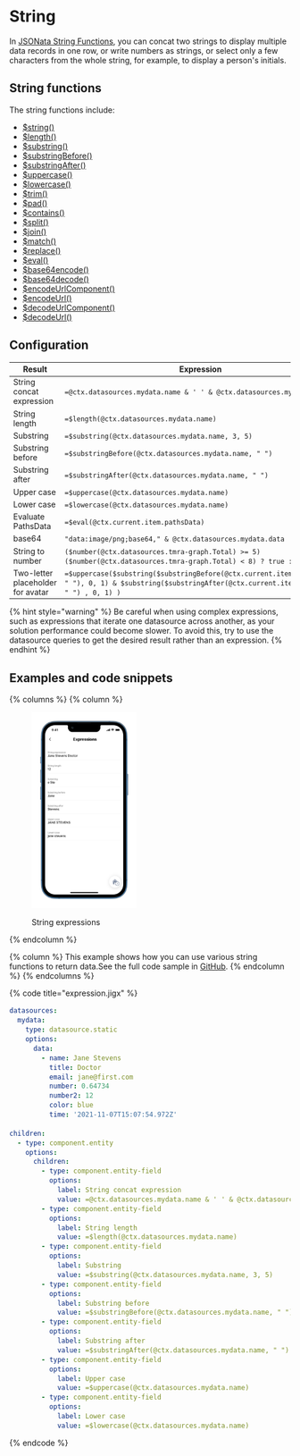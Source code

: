 # String

In [JSONata String Functions](https://docs.jsonata.org/string-functions), you can concat two strings to display multiple data records in one row, or write numbers as strings, or select only a few characters from the whole string, for example, to display a person's initials.

## String functions

The string functions include:

* [$string()](https://docs.jsonata.org/string-functions#string)
* [$length()](https://docs.jsonata.org/string-functions#length)
* [$substring()](https://docs.jsonata.org/string-functions#substring)
* [$substringBefore()](https://docs.jsonata.org/string-functions#substringbefore)
* [$substringAfter()](https://docs.jsonata.org/string-functions#substringafter)
* [$uppercase()](https://docs.jsonata.org/string-functions#uppercase)
* [$lowercase()](https://docs.jsonata.org/string-functions#lowercase)
* [$trim()](https://docs.jsonata.org/string-functions#trim)
* [$pad()](https://docs.jsonata.org/string-functions#pad)
* [$contains()](https://docs.jsonata.org/string-functions#contains)
* [$split()](https://docs.jsonata.org/string-functions#split)
* [$join()](https://docs.jsonata.org/string-functions#join)
* [$match()](https://docs.jsonata.org/string-functions#match)
* [$replace()](https://docs.jsonata.org/string-functions#replace)
* [$eval()](https://docs.jsonata.org/string-functions#eval)
* [$base64encode()](https://docs.jsonata.org/string-functions#base64encode)
* [$base64decode()](https://docs.jsonata.org/string-functions#base64decode)
* [$encodeUrlComponent()](https://docs.jsonata.org/string-functions#encodeurlcomponent)
* [$encodeUrl()](https://docs.jsonata.org/string-functions#encodeurl)
* [$decodeUrlComponent()](https://docs.jsonata.org/string-functions#decodeurlcomponent)
* [$decodeUrl()](https://docs.jsonata.org/string-functions#decodeurl)

## Configuration

<table><thead><tr><th width="218.5390625">Result</th><th>Expression</th></tr></thead><tbody><tr><td>String concat expression</td><td><code>=@ctx.datasources.mydata.name &#x26; ' ' &#x26; @ctx.datasources.mydata.title</code></td></tr><tr><td>String length</td><td><code>=$length(@ctx.datasources.mydata.name)</code></td></tr><tr><td>Substring</td><td><code>=$substring(@ctx.datasources.mydata.name, 3, 5)</code></td></tr><tr><td>Substring before</td><td><code>=$substringBefore(@ctx.datasources.mydata.name, " ")</code></td></tr><tr><td>Substring after</td><td><code>=$substringAfter(@ctx.datasources.mydata.name, " ")</code></td></tr><tr><td>Upper case</td><td><code>=$uppercase(@ctx.datasources.mydata.name)</code></td></tr><tr><td>Lower case</td><td><code>=$lowercase(@ctx.datasources.mydata.name)</code></td></tr><tr><td>Evaluate PathsData</td><td><code>=$eval(@ctx.current.item.pathsData)</code></td></tr><tr><td>base64</td><td><code>"data:image/png;base64," &#x26; @ctx.datasources.mydata.data</code></td></tr><tr><td>String to number</td><td><code>($number(@ctx.datasources.tmra-graph.Total) >= 5)</code> <code>($number(@ctx.datasources.tmra-graph.Total) &#x3C; 8) ? true : false</code></td></tr><tr><td>Two-letter placeholder for avatar</td><td><code>=$uppercase($substring($substringBefore(@ctx.current.item.firstName, " "), 0, 1) &#x26; $substring($substringAfter(@ctx.current.item.lastName, " ") , 0, 1) )</code></td></tr></tbody></table>

{% hint style="warning" %}
&#x20;Be careful when using complex expressions, such as expressions that iterate one datasource across another, as your solution performance could become slower. To avoid this, try to use the datasource queries to get the desired result rather than an expression.
{% endhint %}

## Examples and code snippets

{% columns %}
{% column %}
<figure><img src="../../.gitbook/assets/exp-string.png" alt="String expressions" width="188"><figcaption><p>String expressions</p></figcaption></figure>
{% endcolumn %}

{% column %}
&#x20;This example shows how you can use various string functions to return data.See the full code sample in [GitHub](https://github.com/jigx-com/jigx-samples/blob/main/quickstart/jigx-samples/jigs/guide-expressions/static-data/expression.jigx).
{% endcolumn %}
{% endcolumns %}

{% code title="expression.jigx" %}
```yaml
datasources:
  mydata: 
    type: datasource.static
    options:
      data:
        - name: Jane Stevens
          title: Doctor
          email: jane@first.com
          number: 0.64734
          number2: 12
          color: blue
          time: '2021-11-07T15:07:54.972Z'

children:
  - type: component.entity
    options:
      children:
        - type: component.entity-field
          options:
            label: String concat expression
            value: =@ctx.datasources.mydata.name & ' ' & @ctx.datasources.mydata.title
        - type: component.entity-field
          options:
            label: String length
            value: =$length(@ctx.datasources.mydata.name)
        - type: component.entity-field
          options:
            label: Substring
            value: =$substring(@ctx.datasources.mydata.name, 3, 5)
        - type: component.entity-field
          options:
            label: Substring before
            value: =$substringBefore(@ctx.datasources.mydata.name, " ")
        - type: component.entity-field
          options:
            label: Substring after
            value: =$substringAfter(@ctx.datasources.mydata.name, " ")
        - type: component.entity-field
          options:
            label: Upper case
            value: =$uppercase(@ctx.datasources.mydata.name)
        - type: component.entity-field
          options:
            label: Lower case
            value: =$lowercase(@ctx.datasources.mydata.name)
```
{% endcode %}

